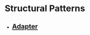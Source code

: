 # Structural Patterns

- ## [Adapter](https://github.com/ISSuh/DesignPatterns/tree/master/src/StructuralPatterns/Adapter)